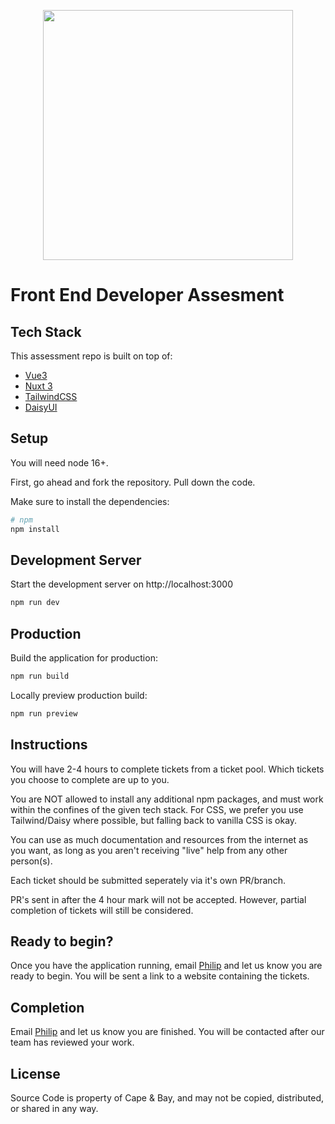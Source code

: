 <p align="center"><a href="https://capeandbay.com" target="_blank"><img src="https://capeandbay-public.s3.amazonaws.com/cape_and_bay_logo_7687.svg" width="400"></a></p>

# Front End Developer Assesment

## Tech Stack

This assessment repo is built on top of:
- [Vue3](https://vuejs.org/guide/introduction.html)
- [Nuxt 3](https://v3.nuxtjs.org)
- [TailwindCSS](https://tailwindcss.com/docs)
- [DaisyUI](https://daisyui.com/components/)

## Setup

You will need node 16+.

First, go ahead and fork the repository.  Pull down the code.

Make sure to install the dependencies:

```bash
# npm
npm install
```

## Development Server

Start the development server on http://localhost:3000

```bash
npm run dev
```

## Production

Build the application for production:

```bash
npm run build
```

Locally preview production build:

```bash
npm run preview
```

## Instructions
You will have 2-4 hours to complete tickets from a ticket pool.  Which tickets you choose to complete are up to you.

You are NOT allowed to install any additional npm packages, and must work within the confines of the given tech stack. For CSS, we prefer you use Tailwind/Daisy where possible, but falling back to vanilla CSS is okay.

You can use as much documentation and resources from the internet as you want, as long as you aren't receiving "live" help from any other person(s).

Each ticket should be submitted seperately via it's own PR/branch.

PR's sent in after the 4 hour mark will not be accepted.  However, partial completion of tickets will still be considered.

## Ready to begin?
Once you have the application running, email [Philip](mailto:philip@capeandbay.com) and let us know you are ready to begin.  You will be sent a link to a website containing the tickets.

## Completion

Email [Philip](mailto:philip@capeandbay.com) and let us know you are finished.  You will be contacted after our team has reviewed your work.

## License

Source Code is property of Cape & Bay, and may not be copied, distributed, or shared in any way.
